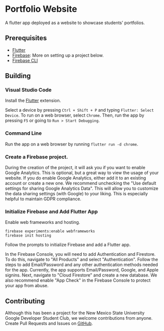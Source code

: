 # Portfolio Website

A flutter app deployed as a website to showcase students' portfolios.

## Prerequisites

+ [Flutter](https://flutter.dev/docs/get-started/install)
+ [Firebase](https://firebase.google.com/docs/web/setup): More on setting up a project below.
+ [Firebase CLI](https://firebase.google.com/docs/cli)

## Building

### Visual Studio Code

Install the [Flutter](https://marketplace.visualstudio.com/items?itemName=Dart-Code.flutter) extension.

Select a device by pressing `Ctrl + Shift + P` and typing `Flutter: Select Device`.
To run on a web browser, select `Chrome`.
Then, run the app by pressing `F5` or going to `Run > Start Debugging`.

### Command Line

Run the app on a web browser by running `flutter run -d chrome`.

### Create a Firebase project.

During the creation of the project, it will ask you if you want to enable Google Analytics.
This is optional, but a great way to view the usage of your website.
If you do enable Google Analytics, either add it to an existing account or create a new one.
We recommend unchecking the "Use default settings for sharing Google Analytics Data".
This will allow you to customize the data sharing settings (with Google) to your liking.
This is especially helpful to maintain GDPR compliance.

### Initialize Firebase and Add Flutter App

Enable web frameworks and hosting.

```
firebase experiments:enable webframeworks
firebase init hosting
```

Follow the prompts to initialize Firebase and add a Flutter app.

In the Firebase Console, you will need to add Authentication and Firestore.
To do this, navigate to "All Products" and select "Authentication".
Follow the steps to add Email/Password and any other authentication methods needed for the app.
Currently, the app supports Email/Password, Google, and Apple signins.
Next, navigate to "Cloud Firestore" and create a new database.
We also recommend enable "App Check" in the Firebase Console to protect your app from abuse.

## Contributing

Although this has been a project for the New Mexico State University Google Developer Student Club, we welcome contributions from anyone.
Create Pull Requests and Issues on [GitHub][1].

[1]: https://github.com/PrestonHager/Website
